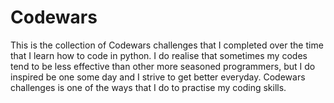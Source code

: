# Codewars
This is the collection of Codewars challenges that I completed over the time that I learn how to code in python. I do realise that sometimes my codes tend to be less effective than other more seasoned programmers, but I do inspired be one some day and I strive to get better everyday. Codewars challenges is one of the ways that I do to practise my coding skills. 
